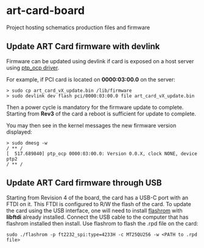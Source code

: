 # art-card-board
Project hosting schematics production files and firmware

## Update ART Card firmware with devlink

Firmware can be updated using devlink if card is exposed on a host server using [ptp_ocp driver](https://github.com/opencomputeproject/Time-Appliance-Project/tree/master/Time-Card/DRV).

For example, if PCI card is located on **0000:03:00.0** on the server:

```
> sudo cp art_card_vX_update.bin /lib/firmware
> sudo devlink dev flash pci/0000:03:00.0 file art_card_vX_update.bin
```

Then a power cycle is mandatory for the firmware update to complete.
Starting from **Rev3** of the card a reboot is sufficient for update to complete.

You may then see in the kernel messages the new firmware version displayed:

```
> sudo dmesg -w
/ ** /
[  517.689840] ptp_ocp 0000:03:00.0: Version 0.0.X, clock NONE, device ptp2
/ ** /
```

## Update ART Card firmware through USB

Starting from Revision 4 of the board, the card has a USB-C port with an FTDI on it. This FTDI is configured to R/W the flash of the card.
To update the card using the USB interface, one will need to install [flashrom](https://github.com/flashrom/flashrom) with **libftdi** already installed.
Connect the USB cable to the computer that has flashrom installed then install.
Use flashrom to flash the .rpd file on the card:

```
sudo ./flashrom -p ft2232_spi:type=4233H -c MT25QU256 -w <PATH to .rpd file>
```
